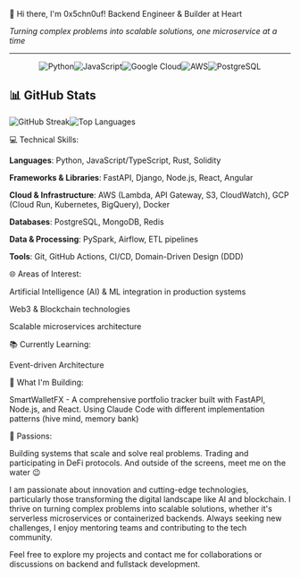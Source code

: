 👋 Hi there, I'm 0x5chn0uf! Backend Engineer & Builder at Heart

*Turning complex problems into scalable solutions, one microservice at a time*

---

<div align="center">

![Python](https://img.shields.io/badge/Python-3776AB?style=for-the-badge&logo=python&logoColor=white)![JavaScript](https://img.shields.io/badge/JavaScript-F7DF1E?style=for-the-badge&logo=javascript&logoColor=black)![Google Cloud](https://img.shields.io/badge/Google%20Cloud-4285F4?style=for-the-badge&logo=google-cloud&logoColor=white)![AWS](https://img.shields.io/badge/AWS-232F3E?style=for-the-badge&logo=amazon-aws&logoColor=white)![PostgreSQL](https://img.shields.io/badge/PostgreSQL-336791?style=for-the-badge&logo=postgresql&logoColor=white)

</div>

## 📊 GitHub Stats

![GitHub Streak](https://github-readme-streak-stats.vercel.app/?user=0x5chn0uf&theme=dark)![Top Languages](https://github-readme-stats.vercel.app/?username=0x5chn0uf&show_icons=true&theme=dark&count_private=true&hide_stars=true)

💻 Technical Skills:

**Languages**: Python, JavaScript/TypeScript, Rust, Solidity

**Frameworks & Libraries**: FastAPI, Django, Node.js, React, Angular

**Cloud & Infrastructure**: AWS (Lambda, API Gateway, S3, CloudWatch), GCP (Cloud Run, Kubernetes, BigQuery), Docker

**Databases**: PostgreSQL, MongoDB, Redis

**Data & Processing**: PySpark, Airflow, ETL pipelines

**Tools**: Git, GitHub Actions, CI/CD, Domain-Driven Design (DDD)

🌐 Areas of Interest:

Artificial Intelligence (AI) & ML integration in production systems

Web3 & Blockchain technologies

Scalable microservices architecture

📚 Currently Learning:

Event-driven Architecture

🔨 What I'm Building:

SmartWalletFX - A comprehensive portfolio tracker built with FastAPI, Node.js, and React. Using Claude Code with different implementation patterns (hive mind, memory bank)

🚀 Passions:

Building systems that scale and solve real problems.
Trading and participating in DeFi protocols.
And outside of the screens, meet me on the water 😉

I am passionate about innovation and cutting-edge technologies, particularly those transforming the digital landscape like AI and blockchain. I thrive on turning complex problems into scalable solutions, whether it's serverless microservices or containerized backends. Always seeking new challenges, I enjoy mentoring teams and contributing to the tech community.

Feel free to explore my projects and contact me for collaborations or discussions on backend and fullstack development.
